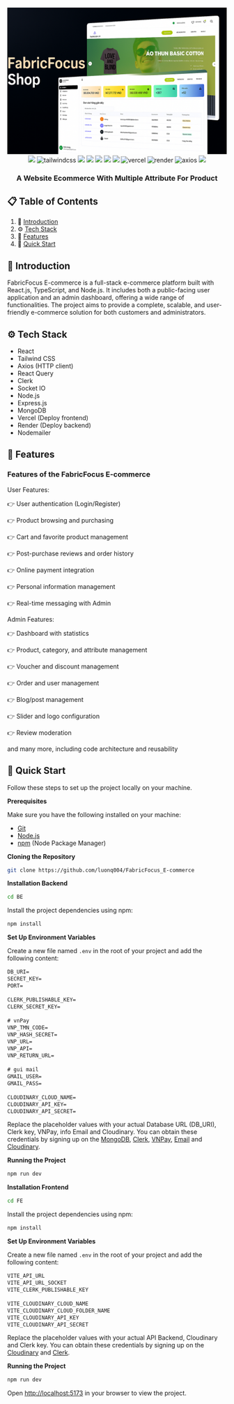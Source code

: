 <div align="center">
  <br />
      <img src="./FE/public/infobasic.png" alt="Project Banner">
  <br />

  <div>
    <img src="https://img.shields.io/badge/-React-20232A?style=for-the-badge&logo=react&logoColor=61DAFB" />
    <img src="https://img.shields.io/badge/-Tailwind_CSS-black?style=for-the-badge&logoColor=white&logo=tailwindcss&color=06B6D4" alt="tailwindcss" />
    <img src="https://img.shields.io/badge/-React_Query-FF4154?style=for-the-badge&logo=react-query&logoColor=white" />
    <img src="https://img.shields.io/badge/-Clerk-3D4DB7?style=for-the-badge&logo=clerk&logoColor=white" />
    <img src="https://img.shields.io/badge/-Socket.io-010101?style=for-the-badge&logo=socket.io&logoColor=white" />
    <img src="https://img.shields.io/badge/-Node.js-339933?style=for-the-badge&logo=node.js&logoColor=white" />
    <img src="https://img.shields.io/badge/-MongoDB-47A248?style=for-the-badge&logo=mongodb&logoColor=white" />
    <img src="https://img.shields.io/badge/-Vercel-000000?style=for-the-badge&logo=vercel&logoColor=white" alt="vercel" />
    <img src="https://img.shields.io/badge/-Render-46E3B7?style=for-the-badge&logo=render&logoColor=000000" alt="render" />
    <img src="https://img.shields.io/badge/-Axios-5A29E4?style=for-the-badge&logo=axios&logoColor=white" alt="axios" />

  <!-- Express.js -->
  <img src="https://img.shields.io/badge/-Express.js-000000?style=for-the-badge&logo=express&logoColor=white" />
  </div>

  <h3 align="center">A Website Ecommerce With Multiple Attribute For Product</h3>
</div>

## 📋 <a name="table">Table of Contents</a>

1. 🤖 [Introduction](#introduction)
2. ⚙️ [Tech Stack](#tech-stack)
3. 🔋 [Features](#features)
4. 🤸 [Quick Start](#quick-start)

## <a name="introduction">🤖 Introduction</a>

FabricFocus E-commerce is a full-stack e-commerce platform built with React.js, TypeScript, and Node.js. It includes both a public-facing user application and an admin dashboard, offering a wide range of functionalities. The project aims to provide a complete, scalable, and user-friendly e-commerce solution for both customers and administrators.

## <a name="tech-stack">⚙️ Tech Stack</a>

- React
- Tailwind CSS
- Axios (HTTP client)
- React Query
- Clerk
- Socket IO
- Node.js
- Express.js
- MongoDB
- Vercel (Deploy frontend)
- Render (Deploy backend)
- Nodemailer

## <a name="features">🔋 Features</a>

### Features of the FabricFocus E-commerce

User Features:

👉 User authentication (Login/Register)

👉 Product browsing and purchasing

👉 Cart and favorite product management

👉 Post-purchase reviews and order history

👉 Online payment integration

👉 Personal information management

👉 Real-time messaging with Admin

Admin Features:

👉 Dashboard with statistics

👉 Product, category, and attribute management

👉 Voucher and discount management

👉 Order and user management

👉 Blog/post management

👉 Slider and logo configuration

👉 Review moderation

and many more, including code architecture and reusability

## <a name="quick-start">🤸 Quick Start</a>

Follow these steps to set up the project locally on your machine.

**Prerequisites**

Make sure you have the following installed on your machine:

- [Git](https://git-scm.com/)
- [Node.js](https://nodejs.org/en)
- [npm](https://www.npmjs.com/) (Node Package Manager)

**Cloning the Repository**

```bash
git clone https://github.com/luonq004/FabricFocus_E-commerce
```

**Installation Backend**

```bash
cd BE
```

Install the project dependencies using npm:

```bash
npm install
```

**Set Up Environment Variables**

Create a new file named `.env` in the root of your project and add the following content:

```env
DB_URI=
SECRET_KEY=
PORT=

CLERK_PUBLISHABLE_KEY=
CLERK_SECRET_KEY=

# vnPay
VNP_TMN_CODE=
VNP_HASH_SECRET=
VNP_URL=
VNP_API=
VNP_RETURN_URL=

# gui mail
GMAIL_USER=
GMAIL_PASS=

CLOUDINARY_CLOUD_NAME=
CLOUDINARY_API_KEY=
CLOUDINARY_API_SECRET=
```

Replace the placeholder values with your actual Database URL (DB_URI), Clerk key, VNPay, info Email and Cloudinary. You can obtain these credentials by signing up on the [MongoDB](https://cloud.mongodb.com/), [Clerk](https://clerk.com/), [VNPay](https://sandbox.vnpayment.vn/apis/docs/thanh-toan-token/token.html), [Email](https://myaccount.google.com/u/2/signinoptions/twosv) and [Cloudinary](https://cloudinary.com/).

**Running the Project**

```bash
npm run dev
```

**Installation Frontend**

```bash
cd FE
```

Install the project dependencies using npm:

```bash
npm install
```

**Set Up Environment Variables**

Create a new file named `.env` in the root of your project and add the following content:

```env
VITE_API_URL
VITE_API_URL_SOCKET
VITE_CLERK_PUBLISHABLE_KEY

VITE_CLOUDINARY_CLOUD_NAME
VITE_CLOUDINARY_CLOUD_FOLDER_NAME
VITE_CLOUDINARY_API_KEY
VITE_CLOUDINARY_API_SECRET
```

Replace the placeholder values with your actual API Backend, Cloudinary and Clerk key. You can obtain these credentials by signing up on the [Cloudinary](https://cloudinary.com/) and [Clerk](https://clerk.com/).

**Running the Project**

```bash
npm run dev
```

Open [http://localhost:5173](http://localhost:5173) in your browser to view the project.
